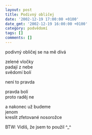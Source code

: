 ```yaml
---
layout: post
title: Podivný obličej
date: '2002-12-19 17:00:00 +0100'
date_gmt: '2002-12-19 16:00:00 +0100'
category: podvědomí
tags: []
comments: []
---
```


<p>podivný obličej se na mě dívá</p>
<p>zelené vločky<br>padají z nebe<br>svědomí bolí</p>
<p>není to pravda</p>
<p>pravda bolí<br>proto raděj ne</p>
<p>a nakonec už budeme<br>jenom<br>kreslit zfetované nosorožce</p>
<p>BTW: Vidíš, že jsem to použil ^_^</p>
